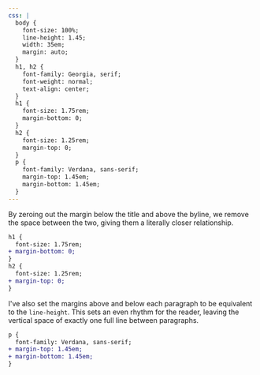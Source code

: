 ```yaml
---
css: |
  body {
    font-size: 100%;
    line-height: 1.45;
    width: 35em;
    margin: auto;
  }
  h1, h2 {
    font-family: Georgia, serif;
    font-weight: normal;
    text-align: center;
  }
  h1 {
    font-size: 1.75rem;
    margin-bottom: 0;
  }
  h2 {
    font-size: 1.25rem;
    margin-top: 0;
  }
  p {
    font-family: Verdana, sans-serif;
    margin-top: 1.45em;
    margin-bottom: 1.45em;
  }
---
```


By zeroing out the margin below the title and above the byline, we remove the space between the two, giving them a literally closer relationship.

```diff
h1 {
  font-size: 1.75rem;
+ margin-bottom: 0;
}
h2 {
  font-size: 1.25rem;
+ margin-top: 0;
}
```

I've also set the margins above and below each paragraph to be equivalent to the `line-height`. This sets an even rhythm for the reader, leaving the vertical space of exactly one full line between paragraphs.

```diff
p {
  font-family: Verdana, sans-serif;
+ margin-top: 1.45em;
+ margin-bottom: 1.45em;
}
```
